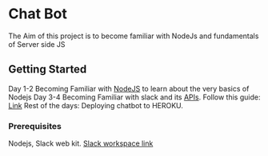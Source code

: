 # Chat Bot

The Aim of this project is to become familiar with NodeJs and fundamentals of Server side JS

## Getting Started

Day 1-2 Becoming Familiar with [NodeJS](nodeschool.io) to learn about the very basics of Nodejs
Day 3-4 Becoming Familiar with slack and its [APIs](https://get.slack.help/hc/en-us/articles/115005265703-Create-a-bot-for-your-workspace).
	Follow this guide: [Link](https://medium.com/m/global-identity?redirectUrl=https%3A%2F%2Ftutorials.botsfloor.com%2Fbuilding-a-node-js-slack-bot-before-your-microwave-popcorn-is-ready-8946651a5071)
Rest of the days: Deploying chatbot to HEROKU.
### Prerequisites

Nodejs, Slack web kit. [Slack workspace link](https://gdtcp06.slack.com)